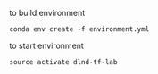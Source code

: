 to build environment 

`conda env create -f environment.yml`

to start environment

`source activate dlnd-tf-lab`